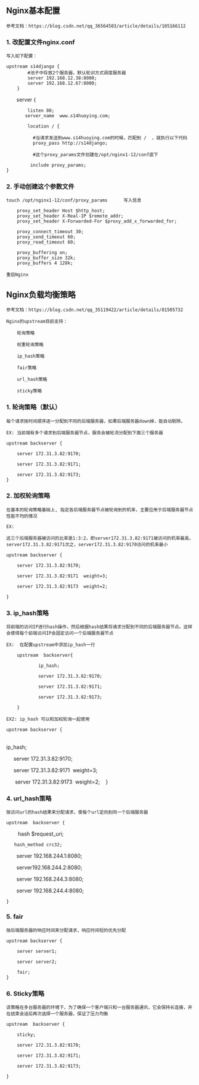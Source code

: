 ## Nginx基本配置

    参考文档：https://blog.csdn.net/qq_36564503/article/details/105166112

### 1. 改配置文件nginx.conf 

    写入如下配置：

    upstream s14django {   
            #池子中存放2个服务器，默认轮训方式调度服务器
            server 192.168.12.38:8000; 
            server 192.168.12.67:8000;
        }

       
    server {

            listen 80;
           server_name  www.s14huoying.com;

            location / {

              #当请求发送到www.s14huoying.com的时候，匹配到 /  ，就执行以下代码
              proxy_pass http://s14django;

              #这个proxy_params文件创建在/opt/nginx1-12/conf底下

             include proxy_params;
    }

### 2. 手动创建这个参数文件

    touch /opt/nginx1-12/conf/proxy_params      写入信息

        proxy_set_header Host $http_host;
        proxy_set_header X-Real-IP $remote_addr;
        proxy_set_header X-Forwarded-For $proxy_add_x_forwarded_for;

        proxy_connect_timeout 30;
        proxy_send_timeout 60;
        proxy_read_timeout 60;

        proxy_buffering on;
        proxy_buffer_size 32k;
        proxy_buffers 4 128k;

    重启Nginx


## Nginx负载均衡策略

    
    参考文档：https://blog.csdn.net/qq_35119422/article/details/81505732

    Nginx的upstream目前支持：
        
        轮询策略
        
        权重轮询策略
        
        ip_hash策略
        
        fair策略
        
        url_hash策略
        
        sticky策略


### 1. 轮询策略（默认）

    每个请求按时间顺序逐一分配到不同的后端服务器，如果后端服务器down掉，能自动剔除。

    EX: 当前端有多个请求到后端服务器节点，服务会被轮流分配到下面三个服务器
    
    upstream backserver {
      
        server 172.31.3.82:9170;

        server 172.31.3.82:9171;

        server 172.31.3.82:9173;
    }

### 2. 加权轮询策略

    在基本的轮询策略基础上, 指定各后端服务器节点被轮询到的机率，主要应用于后端服务器节点性能不均的情况

    EX:

    这三个后端服务器被访问的比率是1:3:2，即server172.31.3.82:9171被访问的机率最高，server172.31.3.82:9171次之，server172.31.3.82:9170访问的机率最小

    upstream backserver {
        
        server 172.31.3.82:9170;

        server 172.31.3.82:9171  weight=3;

        server 172.31.3.82:9173  weight=2;

    }

### 3. ip_hash策略

    将前端的访问IP进行hash操作，然后根据hash结果将请求分配到不同的后端服务器节点。这样会使得每个前端访问IP会固定访问一个后端服务器节点

    EX:  在配置upstream中添加ip_hash一行

        upstream  backserver{
                
                ip_hash;

                server 172.31.3.82:9170;

                server 172.31.3.82:9171;

                server 172.31.3.82:9173;

        }

    EX2: ip_hash 可以和加权轮询一起使用

    upstream backserver {
    
        ip_hash;

        server 172.31.3.82:9170;

        server 172.31.3.82:9171  weight=3;

        server 172.31.3.82:9173  weight=2;
   }



### 4. url_hash策略

    按访问url的hash结果来分配请求，使每个url定向到同一个后端服务器  

    upstream  backserver {
       
       hash $request_uri;
       
       hash_method crc32; 

       server 192.168.244.1:8080;

       server192.168.244.2:8080;

       server 192.168.244.3:8080;

       server 192.168.244.4:8080;

    }

### 5. fair

    按后端服务器的响应时间来分配请求，响应时间短的优先分配

    upstream backserver { 
        
        server server1; 
        
        server server2; 
        
        fair; 
    } 


### 6. Sticky策略
    
    该策略在多台服务器的环境下，为了确保一个客户端只和一台服务器通讯，它会保持长连接，并在结束会话后再次选择一个服务器，保证了压力均衡 

    upstream  backserver {
        
        sticky;

        server 172.31.3.82:9170;

        server 172.31.3.82:9171;

        server 172.31.3.82:9173;

    } 
